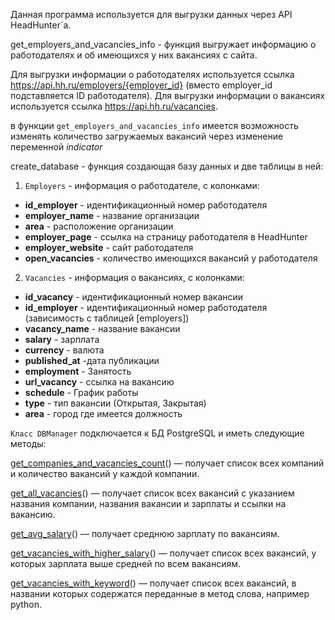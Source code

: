 Данная программа используется для выгрузки данных через API HeadHunter`а.

get_employers_and_vacancies_info - функция выгружает информацию о работодателях и об имеющихся у них вакансиях с сайта.

Для выгрузки информации о работодателях используется ссылка https://api.hh.ru/employers/{employer_id} (вместо employer_id подставляется ID работодателя).
Для выгрузки информации о вакансиях используется ссылка https://api.hh.ru/vacancies.

в функции `get_employers_and_vacancies_info` имеется возможность изменять количество загружаемых вакансий через изменение переменной _indicator_

create_database - функция создающая базу данных и две таблицы в ней:
1) `Employers` - информация о работодателе, с колонками:
- **id_employer** - идентификационный номер работодателя
- **employer_name** - название организации
- **area** - расположение организации
- **employer_page** - ссылка на страницу работодателя в HeadHunter
- **employer_website** - сайт работодателя
- **open_vacancies** - количество имеющихся вакансий у работодателя

2) `Vacancies` - информация о вакансиях, с колонками:
- **id_vacancy** - идентификационный номер вакансии
- **id_employer** - идентификационный номер работодателя (зависимость с таблицей [employers])
- **vacancy_name** - название вакансии
- **salary** - зарплата
- **currency** - валюта
- **published_at** -дата публикации
- **employment** - Занятость
- **url_vacancy** - ссылка на вакансию
- **schedule** - График работы
- **type** - тип вакансии (Открытая, Закрытая)
- **area** - город где имеется должность




`Класс DBManager` подключается к БД PostgreSQL и иметь следующие методы:

 
[get_companies_and_vacancies_count]()()
 — получает список всех компаний и количество вакансий у каждой компании.
 
[get_all_vacancies]()()
 — получает список всех вакансий с указанием названия компании, названия вакансии и зарплаты и ссылки на вакансию.
 
[get_avg_salary]()()
 — получает среднюю зарплату по вакансиям.
 
[get_vacancies_with_higher_salary]()()
 — получает список всех вакансий, у которых зарплата выше средней по всем вакансиям.
 
[get_vacancies_with_keyword]()()
 — получает список всех вакансий, в названии которых содержатся переданные в метод слова, например python.